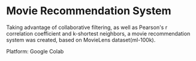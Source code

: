 # Movie Recommendation System
Taking advantage of collaborative filtering, as well as Pearson's r correlation coefficient and k-shortest neighbors, a movie recommendation system was created, based on MovieLens dataset(ml-100k).

Platform: Google Colab

